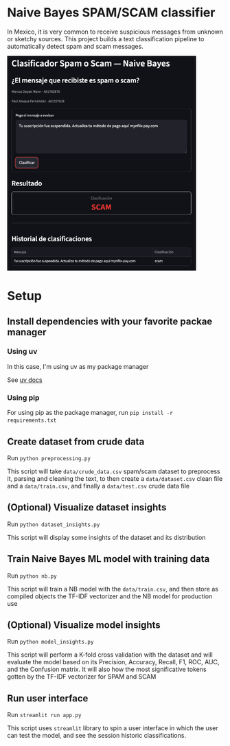# Naive Bayes SPAM/SCAM classifier

In Mexico, it is very common to receive suspicious messages from unknown or sketchy sources. This project builds a text classification pipeline to automatically detect spam and scam messages.

<img src="ui.png" width="auto" height="500px" />

# Setup

## Install dependencies with your favorite packae manager

### Using uv

In this case, I'm using uv as my package manager

See [uv docs](https://docs.astral.sh/uv/#installation)

### Using pip

For using pip as the package manager, run `pip install -r requirements.txt`

## Create dataset from crude data

Run `python preprocessing.py`

This script will take `data/crude_data.csv` spam/scam dataset to preprocess it, parsing and cleaning the text, to then create a `data/dataset.csv` clean file and a `data/train.csv`, and finally a `data/test.csv` crude data file

## (Optional) Visualize dataset insights

Run `python dataset_insights.py`

This script will display some insights of the dataset and its distribution

## Train Naive Bayes ML model with training data

Run `python nb.py`

This script will train a NB model with the `data/train.csv`, and then store as compiled objects the TF-IDF vectorizer and the NB model for production use

## (Optional) Visualize model insights

Run `python model_insights.py`

This script will perform a K-fold cross validation with the dataset and will evaluate the model based on its Precision, Accuracy, Recall, F1, ROC, AUC, and the Confusion matrix. It will also how the most significative tokens gotten by the TF-IDF vectorizer for SPAM and SCAM

## Run user interface

Run `streamlit run app.py`

This script uses `streamlit` library to spin a user interface in which the user can test the model, and see the session historic classifications.
